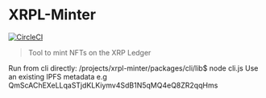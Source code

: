 # XRPL-Minter

[![CircleCI](https://circleci.com/gh/agoro-digital/xrpl-minter/tree/main.svg?style=svg)](https://circleci.com/gh/agoro-digital/xrpl-minter/tree/main)

> Tool to mint NFTs on the XRP Ledger

Run from cli directly: /projects/xrpl-minter/packages/cli/lib$ node cli.js
Use an existing IPFS metadata e.g QmScAChEXeLLqaSTjdKLKiymv4SdB1N5qMQ4eQ8ZR2qqHms
